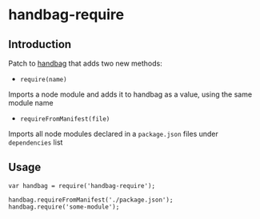 # handbag-require

## Introduction

Patch to [handbag](https://github.com/darlanalves/handbag) that adds two new methods:

- `require(name)`

Imports a node module and adds it to handbag as a value, using the same module name

- `requireFromManifest(file)`

Imports all node modules declared in a `package.json` files under `dependencies` list

## Usage

```
var handbag = require('handbag-require');

handbag.requireFromManifest('./package.json');
handbag.require('some-module');
```